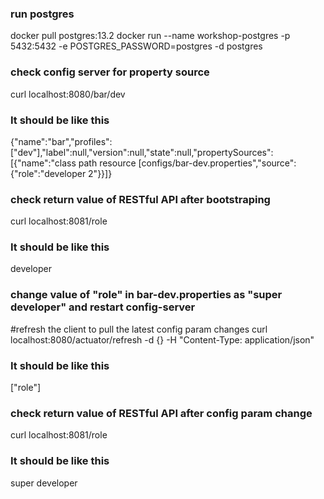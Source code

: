 ### run postgres
docker pull postgres:13.2
docker run --name workshop-postgres -p 5432:5432 -e POSTGRES_PASSWORD=postgres -d postgres

### check config server for property source
curl localhost:8080/bar/dev

### It should be like this
{"name":"bar","profiles":["dev"],"label":null,"version":null,"state":null,"propertySources":[{"name":"class path resource [configs/bar-dev.properties","source":{"role":"developer 2"}}]}

### check return value of RESTful API after bootstraping
curl localhost:8081/role 

### It should be like this
developer

### change value of "role" in bar-dev.properties as "super developer" and restart config-server

#refresh the client to pull the latest config param changes
curl localhost:8080/actuator/refresh -d {} -H "Content-Type: application/json"

### It should be like this
["role"]

### check return value of RESTful API after config param change
curl localhost:8081/role

### It should be like this
super developer


